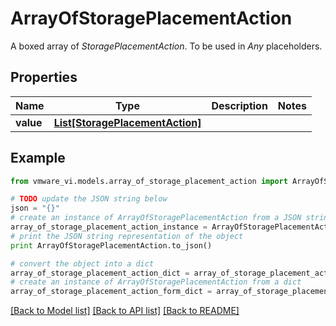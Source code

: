 # ArrayOfStoragePlacementAction

A boxed array of *StoragePlacementAction*. To be used in *Any* placeholders. 

## Properties
Name | Type | Description | Notes
------------ | ------------- | ------------- | -------------
**value** | [**List[StoragePlacementAction]**](StoragePlacementAction.md) |  | 

## Example

```python
from vmware_vi.models.array_of_storage_placement_action import ArrayOfStoragePlacementAction

# TODO update the JSON string below
json = "{}"
# create an instance of ArrayOfStoragePlacementAction from a JSON string
array_of_storage_placement_action_instance = ArrayOfStoragePlacementAction.from_json(json)
# print the JSON string representation of the object
print ArrayOfStoragePlacementAction.to_json()

# convert the object into a dict
array_of_storage_placement_action_dict = array_of_storage_placement_action_instance.to_dict()
# create an instance of ArrayOfStoragePlacementAction from a dict
array_of_storage_placement_action_form_dict = array_of_storage_placement_action.from_dict(array_of_storage_placement_action_dict)
```
[[Back to Model list]](../README.md#documentation-for-models) [[Back to API list]](../README.md#documentation-for-api-endpoints) [[Back to README]](../README.md)


